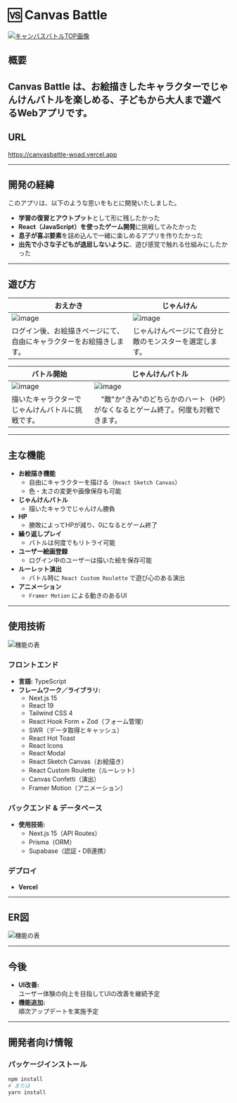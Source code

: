 # 🆚 Canvas Battle
[![キャンバスバトルTOP画像](https://github.com/user-attachments/assets/b6b08aa1-4583-4382-96a9-1a378f02eb19)](https://canvasbattle-woad.vercel.app)


## 概要

**Canvas Battle** は、お絵描きしたキャラクターで**じゃんけんバトル**を楽しめる、子どもから大人まで遊べるWebアプリです。
---

## URL
https://canvasbattle-woad.vercel.app

---
## 開発の経緯

このアプリは、以下のような思いをもとに開発いたしました。
- **学習の復習とアウトプット**として形に残したかった
- **React（JavaScript）を使ったゲーム開発**に挑戦してみたかった
- **息子が喜ぶ要素**を詰め込んで一緒に楽しめるアプリを作りたかった
- **出先で小さな子どもが退屈しないように**、遊び感覚で触れる仕組みにしたかった

---
## 遊び方

 <markdown-accessiblity-table data-catalyst=""><table>
<thead>
<tr>
<th>おえかき</th>
<th>じゃんけん</th>
</tr>
</thead>
<tbody>
<tr>
<td><img src="https://github.com/user-attachments/assets/44c2fc82-a3ab-44fb-81cf-4b4a3d44d5bb" alt="image" style="max-width: 100%;"></td>
<td><img src="https://github.com/user-attachments/assets/1f61da31-966a-47b4-a6b5-f3c115455cc2" alt="image" style="max-width: 100%;"></td>
</tr>
<tr>
<td>ログイン後、お絵描きページにて、自由にキャラクターをお絵描きします。</td>
<td>じゃんけんページにて自分と敵のモンスターを選定します。</td>
</tr>
</tbody>
</table></markdown-accessiblity-table>

<markdown-accessiblity-table data-catalyst=""><table>
<thead>
<tr>
 <th>バトル開始</th>
<th>じゃんけんバトル</th>

</tr>
</thead>
<tbody>
<tr> 
<td><img src="https://github.com/user-attachments/assets/d3bf64f3-4d7d-40bf-a264-18a164b21b9d" alt="image" style="max-width: 100%;"></td>
<td><img src="https://github.com/user-attachments/assets/745f44a3-56f0-49ef-807e-28c95d6ed7b6" alt="image" style="max-width: 100%;"></td>
</tr>
<tr>
 <td>描いたキャラクターでじゃんけんバトルに挑戦です。</td>
<td>　"敵"か"きみ"のどちらかのハート（HP）がなくなるとゲーム終了。何度も対戦できます。</td>
</tr>
</tbody>
</table></markdown-accessiblity-table>


 
---


## 主な機能

- **お絵描き機能**  
  - 自由にキャラクターを描ける（`React Sketch Canvas`）
  - 色・太さの変更や画像保存も可能
- **じゃんけんバトル**  
  - 描いたキャラでじゃんけん勝負
- **HP**  
  - 勝敗によってHPが減り、0になるとゲーム終了
- **繰り返しプレイ**  
  - バトルは何度でもリトライ可能
- **ユーザー絵画登録**  
  - ログイン中のユーザーは描いた絵を保存可能
- **ルーレット演出**  
  - バトル時に `React Custom Roulette` で遊び心のある演出
- **アニメーション**  
  - `Framer Motion` による動きのあるUI

---

## 使用技術
![機能の表](https://github.com/user-attachments/assets/db0d6961-6d16-41d9-a251-4a1194f69721)

### フロントエンド
- **言語:** TypeScript
- **フレームワーク／ライブラリ:**
  - Next.js 15
  - React 19
  - Tailwind CSS 4
  - React Hook Form + Zod（フォーム管理）
  - SWR（データ取得とキャッシュ）
  - React Hot Toast
  - React Icons
  - React Modal
  - React Sketch Canvas（お絵描き）
  - React Custom Roulette（ルーレット）
  - Canvas Confetti（演出）
  - Framer Motion（アニメーション）


### バックエンド & データベース

- **使用技術:**
  - Next.js 15（API Routes）
  - Prisma（ORM）
  - Supabase（認証・DB連携）

### デプロイ
- **Vercel**

---

## ER図
![機能の表](https://github.com/user-attachments/assets/9b648eb0-1159-45b4-bbbd-d85378e56689)

---
## 今後

- **UI改善:**  
  ユーザー体験の向上を目指してUIの改善を継続予定
- **機能追加:**  
  順次アップデートを実施予定

---

## 開発者向け情報

### パッケージインストール

```bash
npm install
# または
yarn install
